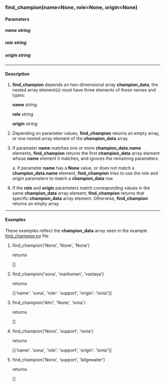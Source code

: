 ### find_champion(name=None, role=None, origin=None)

#### Parameters

##### name *string*
##### role *string*
##### origin *string*
---
#### Description

1. **find_champion** depends on two-dimensional array **champion_data**; the nested array element(s) must have three elements of these names and types:

   **name** *string*
   
   **role** *string*
   
   **origin** *string*

2. Depending on parameter values, **find_champion** returns an empty array, or one nested array element of the **champion_data** array

3. If parameter **name** matches one or more **champion_data.name** elements, **find_champion** returns the first **champion_data** array element whose **name** element it matches, and ignores the remaining parameters

   a. if parameter **name** has a **None** value, or does not match a **champion_data.name** element, **find_champion** tries to use the *role* and *origin* parameters to match a **champion_data** row

4. If the **role** and **origin** parameters match corresponding values in the same **champion_data** array element, **find_champion** returns that specific **champion_data** array element. Otherwise, **find_champion** returns an empty array
---
#### Examples

These examples reflect the **champion_data** array seen in the example [find_champion.py](../main/find_champion.py) file

1. find_champion('None', 'None', 'None')

   returns
   
   []

2. find_champion('sona', 'marksman', 'vastaya')

   returns
   
   [{'name': 'sona', 'role': 'support', 'origin': 'ionia'}]

3. find_champion('Ahri', 'None', 'ionia')

   returns

   []

4. find_champion('None', 'support', 'ionia')

   returns

   [{'name': 'sona', 'role': 'support', 'origin': 'ionia'}]

5. find_champion('None', 'support', 'bilgewater')

   returns

   []
